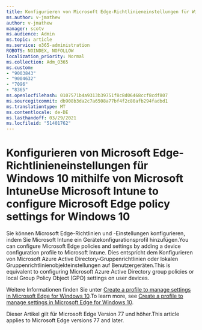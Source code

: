 ```yaml
---
title: Konfigurieren von Microsoft Edge-Richtlinieneinstellungen für Windows 10 mithilfe von Microsoft Intune
ms.author: v-jmathew
author: v-jmathew
manager: scotv
ms.audience: Admin
ms.topic: article
ms.service: o365-administration
ROBOTS: NOINDEX, NOFOLLOW
localization_priority: Normal
ms.collection: Adm_O365
ms.custom:
- "9003843"
- "9004632"
- "7096"
- "8365"
ms.openlocfilehash: 0107571b4a9313b39751f8c8d06468ccf8cdf807
ms.sourcegitcommit: db908b3da2c7a6508a77bf4f2c80afb294fadbd1
ms.translationtype: MT
ms.contentlocale: de-DE
ms.lasthandoff: 03/29/2021
ms.locfileid: "51401762"
---
```

# <a name="use-microsoft-intune-to-configure-microsoft-edge-policy-settings-for-windows-10"></a><span data-ttu-id="3a340-102">Konfigurieren von Microsoft Edge-Richtlinieneinstellungen für Windows 10 mithilfe von Microsoft Intune</span><span class="sxs-lookup"><span data-stu-id="3a340-102">Use Microsoft Intune to configure Microsoft Edge policy settings for Windows 10</span></span>

<span data-ttu-id="3a340-103">Sie können Microsoft Edge-Richtlinien und -Einstellungen konfigurieren, indem Sie Microsoft Intune ein Gerätekonfigurationsprofil hinzufügen.</span><span class="sxs-lookup"><span data-stu-id="3a340-103">You can configure Microsoft Edge policies and settings by adding a device configuration profile to Microsoft Intune.</span></span> <span data-ttu-id="3a340-104">Dies entspricht dem Konfigurieren von Microsoft Azure Active Directory-Gruppenrichtlinien oder lokalen Gruppenrichtlinienobjekteinstellungen auf Benutzergeräten.</span><span class="sxs-lookup"><span data-stu-id="3a340-104">This is equivalent to configuring Microsoft Azure Active Directory group policies or local Group Policy Object (GPO) settings on user devices.</span></span>

<span data-ttu-id="3a340-105">Weitere Informationen finden Sie unter [Create a profile to manage settings in Microsoft Edge for Windows 10](https://go.microsoft.com/fwlink/?linkid=2133700).</span><span class="sxs-lookup"><span data-stu-id="3a340-105">To learn more, see [Create a profile to manage settings in Microsoft Edge for Windows 10](https://go.microsoft.com/fwlink/?linkid=2133700).</span></span>

<span data-ttu-id="3a340-106">Dieser Artikel gilt für Microsoft Edge Version 77 und höher.</span><span class="sxs-lookup"><span data-stu-id="3a340-106">This article applies to Microsoft Edge versions 77 and later.</span></span>
